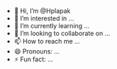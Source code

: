 - 👋 Hi, I’m @Hplapak
- 👀 I’m interested in ...
- 🌱 I’m currently learning ...
- 💞️ I’m looking to collaborate on ...
- 📫 How to reach me ...
- 😄 Pronouns: ...
- ⚡ Fun fact: ...

<!---
Hplapak/Hplapak is a ✨ special ✨ repository because its `README.md` (this file) appears on your GitHub profile.
You can click the Preview link to take a look at your changes.
--->
